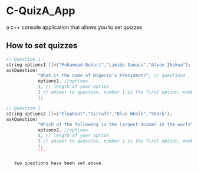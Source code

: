 # C-QuizA_App
a c++ console application that allows you to set quizzes 

## How to set quizzes 

```cpp
// Question 1
string options1 []={"Muhammad Buhari","Lamido Sanusi","Alvan Ikokwu"};
askQuestion(
            "What is the name of Nigeria's President?", // questions
            options1, //options
            3, // length of your option
            1 // answer to question, number 1 is the first option, number 2 second option etc
            );

// Question 2
string options2 []={"Elephant","Girrafe","Blue Whale","Shark"};
askQuestion(
            "Which of the following is the largest animal in the world", // questions
            options2, //options
            4, // length of your option
            3 // answer to question, number 1 is the first option, number 2 second option etc
            );
            ```
            
   two questions have been set above.

